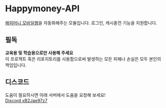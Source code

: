 # Happymoney-API
[해피머니 모바일웹](https://m.happymoney.co.kr/)을 자동화해주는 모듈입니다. 로그인, 캐시충전 기능을 지원합니다.

## 필독
**교육용 및 학습용으로만 사용해 주세요**<br>
이 프로젝트 혹은 리포지토리를 사용함으로써 발생하는 모든 피해나 손실은 모두 본인의 책임입니다.

## 디스코드
도움이 필요하시면 아래 서버에서 도움을 요청해 보세요!<br>
[Discord xB2Jae97z7](https://discord.gg/xB2Jae97z7)